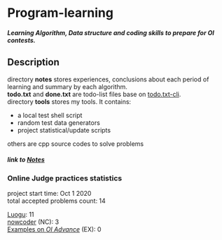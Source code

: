 # Program-learning
##### Learning Algorithm, Data structure and coding skills to prepare for OI contests.
## Description
directory **notes** stores experiences, conclusions about each period of learning 
and summary by each algorithm.  
**todo.txt** and **done.txt** are todo-list files base on [todo.txt-cli][todo.txt-cli].  
directory **tools** stores my tools. It contains:  
* a local test shell script
* random test data generators
* project statistical/update scripts

others are cpp source codes to solve problems  
##### link to [Notes](./notes/content.md)

### Online Judge practices statistics
project start time: Oct 1 2020  
total accepted problems count: 14

[Luogu][luogu]: 11  
[nowcoder][nowcoder] (NC): 3  
[Examples on _OI Advance_][oi_advance]  (EX): 0  

[todo.txt-cli]: https://github.com/todotxt/todo.txt-cli
[nowcoder]: https://ac.nowcoder.com/acm/home
[luogu]: https://luogu.com.cn
[oi_advance]: https://ac.nowcoder.com/acm/archive/oi-advance/problem

